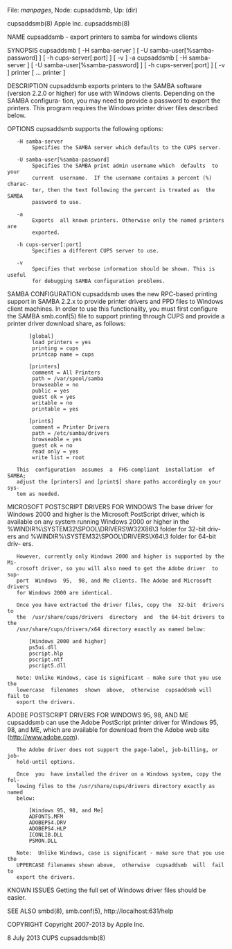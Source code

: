 File: *manpages*,  Node: cupsaddsmb,  Up: (dir)

cupsaddsmb(8)                     Apple Inc.                     cupsaddsmb(8)



NAME
       cupsaddsmb - export printers to samba for windows clients


SYNOPSIS
       cupsaddsmb  [ -H samba-server ] [ -U samba-user[%samba-password] ] [ -h
       cups-server[:port] ] [ -v ] -a
       cupsaddsmb [ -H samba-server ] [ -U samba-user[%samba-password] ] [  -h
       cups-server[:port] ] [ -v ] printer [ ... printer ]


DESCRIPTION
       cupsaddsmb  exports  printers  to  the SAMBA software (version 2.2.0 or
       higher) for use with Windows clients. Depending on the SAMBA configura-
       tion,  you  may need to provide a password to export the printers. This
       program requires the Windows printer driver files described below.


OPTIONS
       cupsaddsmb supports the following options:

       -H samba-server
            Specifies the SAMBA server which defaults to the CUPS server.

       -U samba-user[%samba-password]
            Specifies the SAMBA print admin username which  defaults  to  your
            current  username.  If the username contains a percent (%) charac-
            ter, then the text following the percent is treated as  the  SAMBA
            password to use.

       -a
            Exports  all known printers. Otherwise only the named printers are
            exported.

       -h cups-server[:port]
            Specifies a different CUPS server to use.

       -v
            Specifies that verbose information should be shown. This is useful
            for debugging SAMBA configuration problems.


SAMBA CONFIGURATION
       cupsaddsmb  uses  the  new RPC-based printing support in SAMBA 2.2.x to
       provide printer drivers and PPD files to Windows  client  machines.  In
       order  to  use  this  functionality, you must first configure the SAMBA
       smb.conf(5) file to support printing through CUPS and provide a printer
       driver download share, as follows:

           [global]
            load printers = yes
            printing = cups
            printcap name = cups

           [printers]
            comment = All Printers
            path = /var/spool/samba
            browseable = no
            public = yes
            guest ok = yes
            writable = no
            printable = yes

           [print$]
            comment = Printer Drivers
            path = /etc/samba/drivers
            browseable = yes
            guest ok = no
            read only = yes
            write list = root

       This  configuration  assumes  a  FHS-compliant  installation  of SAMBA;
       adjust the [printers] and [print$] share paths accordingly on your sys-
       tem as needed.


MICROSOFT POSTSCRIPT DRIVERS FOR WINDOWS
       The base driver for Windows 2000 and higher is the Microsoft PostScript
       driver, which is available on any system running Windows 2000 or higher
       in the %WINDIR%\SYSTEM32\SPOOL\DRIVERS\W32X86\3 folder for 32-bit driv-
       ers and %WINDIR%\SYSTEM32\SPOOL\DRIVERS\X64\3 folder for  64-bit  driv-
       ers.

       However, currently only Windows 2000 and higher is supported by the Mi-
       crosoft driver, so you will also need to get the Adobe driver  to  sup-
       port  Windows  95,  98, and Me clients. The Adobe and Microsoft drivers
       for Windows 2000 are identical.

       Once you have extracted the driver files, copy the  32-bit  drivers  to
       the  /usr/share/cups/drivers  directory  and  the 64-bit drivers to the
       /usr/share/cups/drivers/x64 directory exactly as named below:

           [Windows 2000 and higher]
           ps5ui.dll
           pscript.hlp
           pscript.ntf
           pscript5.dll

       Note: Unlike Windows, case is significant - make sure that you use  the
       lowercase  filenames  shown  above,  otherwise  cupsaddsmb will fail to
       export the drivers.


ADOBE POSTSCRIPT DRIVERS FOR WINDOWS 95, 98, AND ME
       cupsaddsmb can use the Adobe PostScript printer driver for Windows  95,
       98,  and  ME,  which are available for download from the Adobe web site
       (http://www.adobe.com).

       The Adobe driver does not support the page-label, job-billing, or  job-
       hold-until options.

       Once  you  have installed the driver on a Windows system, copy the fol-
       lowing files to the /usr/share/cups/drivers directory exactly as  named
       below:

           [Windows 95, 98, and Me]
           ADFONTS.MFM
           ADOBEPS4.DRV
           ADOBEPS4.HLP
           ICONLIB.DLL
           PSMON.DLL

       Note:  Unlike Windows, case is significant - make sure that you use the
       UPPERCASE filenames shown above,  otherwise  cupsaddsmb  will  fail  to
       export the drivers.


KNOWN ISSUES
       Getting the full set of Windows driver files should be easier.


SEE ALSO
       smbd(8), smb.conf(5), http://localhost:631/help


COPYRIGHT
       Copyright 2007-2013 by Apple Inc.



8 July 2013                          CUPS                        cupsaddsmb(8)
